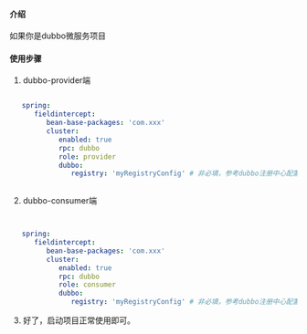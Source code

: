 #### 介绍
如果你是dubbo微服务项目

#### 使用步骤

1. dubbo-provider端


```yaml

   spring:
      fieldintercept:
         bean-base-packages: 'com.xxx'
         cluster:
            enabled: true
            rpc: dubbo
            role: provider
            dubbo:
               registry: 'myRegistryConfig' # 非必填，参考dubbo注册中心配置
          
```

2. dubbo-consumer端


```yaml


   spring:
      fieldintercept:
         bean-base-packages: 'com.xxx'
         cluster:
            enabled: true
            rpc: dubbo
            role: consumer
            dubbo:
               registry: 'myRegistryConfig' # 非必填，参考dubbo注册中心配置

```

3. 好了，启动项目正常使用即可。
